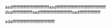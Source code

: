
asdffffffffffffffffffffffffffasdfffffffffffffffffffffffffffffffffff
dsaffffffffffffffsadfffffffffffffffffffffffsadfffffffffffffff

sdaffffffffffffffffffffffffffffff
